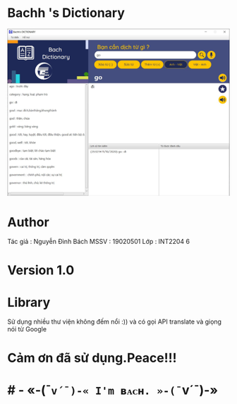 # Bachh 's Dictionary

![demo image](https://github.com/bach20052001/Dictionary/blob/master/src/Images/application.JPG)

# Author

Tác giả : Nguyễn Đình Bách
MSSV : 19020501
Lớp : INT2204 6

# Version 1.0

# Library 
Sử dụng nhiều thư viện không đếm nổi :)) và có gọi API translate và giọng nói từ Google 

# Cảm ơn đã sử dụng.Peace!!!

# # - «-(¯`v´¯)-« I'm ʙᴀᴄʜ. »-(¯`v´¯)-»
